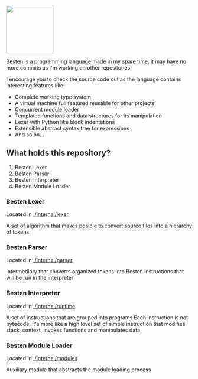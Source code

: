 <img width='128' height='128' src='https://user-images.githubusercontent.com/24974091/176786448-42a89ae4-5e19-4a8d-a7bc-cb8a6bce2b70.png'></img>

Besten is a programming language made in my spare time, it may have no more commits as I'm working on other repositories

I encourage you to check the source code out as the language contains interesting features like:
- Complete working type system
- A virtual machine full featured reusable for other projects
- Concurrent module loader
- Templated functions and data structures for its manipulation
- Lexer with Python like block indentations
- Extensible abstract syntax tree for expressions
- And so on...

## What holds this repository?
1. Besten Lexer
2. Besten Parser
3. Besten Interpreter
4. Besten Module Loader

### Besten Lexer
Located in [./internal/lexer](./internal/lexer)

A set of algorithm that makes posible to convert source files into a hierarchy of tokens

### Besten Parser
Located in [./internal/parser](./internal/parser)

Intermediary that converts organized tokens into Besten instructions that will be run in the interpreter

### Besten Interpreter
Located in [./internal/runtime](./internal/runtime)

A set of instructions that are grouped into programs
Each instruction is not bytecode, it's more like a high level set of simple instruction that modifies stack, context, invokes functions and manipulates data

### Besten Module Loader
Located in [./internal/modules](./internal/modules)

Auxiliary module that abstracts the module loading process
